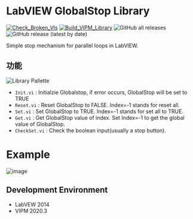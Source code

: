 # LabVIEW GlobalStop Library

[![Check_Broken_VIs](https://github.com/NEVSTOP-LAB/LabVIEW-GlobalStop-Library/actions/workflows/Check_Broken_VIs.yml/badge.svg)](https://github.com/NEVSTOP-LAB/LabVIEW-GlobalStop-Library/actions/workflows/Check_Broken_VIs.yml)
[![Build_VIPM_Library](https://github.com/NEVSTOP-LAB/LabVIEW-GlobalStop-Library/actions/workflows/Build_VIPM_Library.yml/badge.svg)](https://github.com/NEVSTOP-LAB/LabVIEW-GlobalStop-Library/actions/workflows/Build_VIPM_Library.yml)
![GitHub all releases](https://img.shields.io/github/downloads/NEVSTOP-LAB/LabVIEW-GlobalStop-Library/total)
![GitHub release (latest by date)](https://img.shields.io/github/v/release/NEVSTOP-LAB/LabVIEW-GlobalStop-Library)

Simple stop mechanism for parallel loops in LabVIEW. 

## 功能

![Library Pallette](https://cloud.githubusercontent.com/assets/8196752/10752145/8288f624-7cc1-11e5-9700-e3740e08f571.png)

- `Init.vi` : Initialzie Globalstop, if error occurs, GlobalStop will be set to TRUE
- `Reset.vi` : Reset GlobalStop to FALSE. Index=-1 stands for reset all.
- `Set.vi` : Set GlobalStop to TRUE. Index=-1 stands for set all to TRUE.
- `Get.vi` : Get GlobalStop value of index. Set Index=-1 to get the global value of GlobalStop.
- `CheckSet.vi` : Check the boolean input(usually a stop button).

# Example 

![image](https://user-images.githubusercontent.com/8196752/200517986-eb2f3ed4-0931-443e-9bb2-d45b227550c0.png)

## Development Environment

- LabVEW 2014
- VIPM 2020.3
